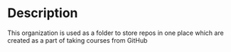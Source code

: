 # Description
This organization is used as a folder to store repos in one place which are created as a part of taking courses from GitHub
